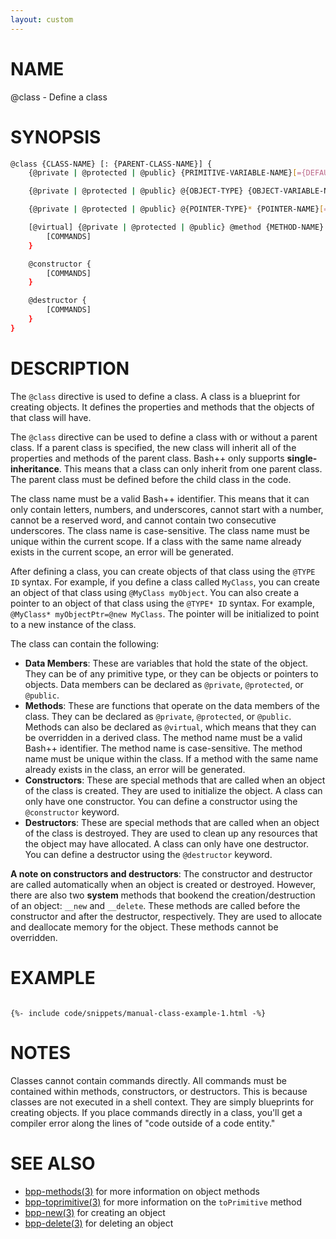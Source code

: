 ```yaml
---
layout: custom
---
```

# NAME

@class - Define a class

# SYNOPSIS

```bash
@class {CLASS-NAME} [: {PARENT-CLASS-NAME}] {
	{@private | @protected | @public} {PRIMITIVE-VARIABLE-NAME}[={DEFAULT-VALUE}]

	{@private | @protected | @public} @{OBJECT-TYPE} {OBJECT-VARIABLE-NAME}

	{@private | @protected | @public} @{POINTER-TYPE}* {POINTER-NAME}[={DEFAULT-VALUE}]

	[@virtual] {@private | @protected | @public} @method {METHOD-NAME} [{ARGUMENTS}] {
		[COMMANDS]
	}

	@constructor {
		[COMMANDS]
	}

	@destructor {
		[COMMANDS]
	}
}
```

# DESCRIPTION

The `@class` directive is used to define a class. A class is a blueprint for creating objects. It defines the properties and methods that the objects of that class will have.

The `@class` directive can be used to define a class with or without a parent class. If a parent class is specified, the new class will inherit all of the properties and methods of the parent class. Bash++ only supports **single-inheritance**. This means that a class can only inherit from one parent class. The parent class must be defined before the child class in the code.

The class name must be a valid Bash++ identifier. This means that it can only contain letters, numbers, and underscores, cannot start with a number, cannot be a reserved word, and cannot contain two consecutive underscores. The class name is case-sensitive. The class name must be unique within the current scope. If a class with the same name already exists in the current scope, an error will be generated.

After defining a class, you can create objects of that class using the `@TYPE ID` syntax. For example, if you define a class called `MyClass`, you can create an object of that class using `@MyClass myObject`. You can also create a pointer to an object of that class using the `@TYPE* ID` syntax. For example, `@MyClass* myObjectPtr=@new MyClass`. The pointer will be initialized to point to a new instance of the class.

The class can contain the following:

 - **Data Members**: These are variables that hold the state of the object. They can be of any primitive type, or they can be objects or pointers to objects. Data members can be declared as `@private`, `@protected`, or `@public`.
 - **Methods**: These are functions that operate on the data members of the class. They can be declared as `@private`, `@protected`, or `@public`. Methods can also be declared as `@virtual`, which means that they can be overridden in a derived class. The method name must be a valid Bash++ identifier. The method name is case-sensitive. The method name must be unique within the class. If a method with the same name already exists in the class, an error will be generated.
 - **Constructors**: These are special methods that are called when an object of the class is created. They are used to initialize the object. A class can only have one constructor. You can define a constructor using the `@constructor` keyword.
 - **Destructors**: These are special methods that are called when an object of the class is destroyed. They are used to clean up any resources that the object may have allocated. A class can only have one destructor. You can define a destructor using the `@destructor` keyword.

**A note on constructors and destructors**: The constructor and destructor are called automatically when an object is created or destroyed. However, there are also two **system** methods that bookend the creation/destruction of an object: `__new` and `__delete`. These methods are called before the constructor and after the destructor, respectively. They are used to allocate and deallocate memory for the object. These methods cannot be overridden.

# EXAMPLE

<div class="highlight"><pre class="highlight"><code>
{%- include code/snippets/manual-class-example-1.html -%}
</code></pre></div>

# NOTES

Classes cannot contain commands directly. All commands must be contained within methods, constructors, or destructors. This is because classes are not executed in a shell context. They are simply blueprints for creating objects. If you place commands directly in a class, you'll get a compiler error along the lines of "code outside of a code entity."

# SEE ALSO

 - [bpp-methods(3)](methods.md) for more information on object methods
 - [bpp-toprimitive(3)](toprimitive.md) for more information on the `toPrimitive` method
 - [bpp-new(3)](new.md) for creating an object
 - [bpp-delete(3)](delete.md) for deleting an object
